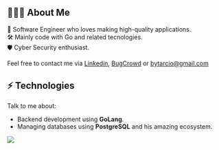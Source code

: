 ## 👨🏻‍💻 About Me
:dna: Software Engineer who loves making high-quality applications.<br/>
:hammer_and_wrench: Mainly code with Go and related tecnologies.<br/>
:shield: Cyber Security enthusiast.<br/>

Feel free to contact me via [Linkedin](https://linkedin.com/in/tarcioteix), [BugCrowd](https://bugcrowd.com/teixtarcio) or [bytarcio@gmail.com](mailto:bytarcio@gmail.com)<br/>

## ⚡ Technologies
Talk to me about:

- Backend development using **GoLang**.
- Managing databases using **PostgreSQL** and his amazing ecosystem.

![](https://github-readme-stats.vercel.app/api?username=teixtarcio&theme=dark&hide_border=false&include_all_commits=false&count_private=false)<br/>

